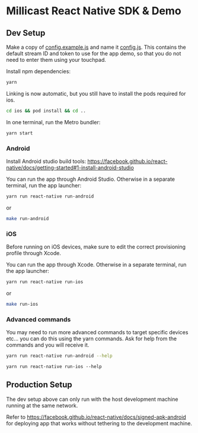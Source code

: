 # Millicast React Native SDK & Demo

## Dev Setup

Make a copy of [config.example.js](src/config.example.js) and name it
[config.js](src/config.js). This contains the default stream ID and
token to use for the app demo, so that you do not need to enter
them using your touchpad.

Install npm dependencies:

```bash
yarn
```

Linking is now automatic, but you still have to install the pods required for ios.

```bash
cd ios && pod install && cd ..
```

In one terminal, run the Metro bundler:

```bash
yarn start
```

### Android

Install Android studio build tools: https://facebook.github.io/react-native/docs/getting-started#1-install-android-studio

You can run the app through Android Studio. Otherwise in a
separate terminal, run the app launcher:

```bash
yarn run react-native run-android
```

or

```bash
make run-android
```

### iOS

Before running on iOS devices, make sure to edit the correct
provisioning profile through Xcode.

You can run the app through Xcode. Otherwise in a separate
terminal, run the app launcher:

```bash
yarn run react-native run-ios
```

or

```bash
make run-ios
```

### Advanced commands

You may need to run more advanced commands to target specific devices etc... you can do this using the yarn commands.
Ask for help from the commands and you will receive it.

```bash
yarn run react-native run-android --help
```

```
yarn run react-native run-ios --help
```

## Production Setup

The dev setup above can only run with the host development machine running
at the same network.

Refer to https://facebook.github.io/react-native/docs/signed-apk-android
for deploying app that works without tethering to the development machine.
